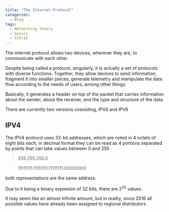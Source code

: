 ```yaml
---
title: "The Internet Protocol"
categories:
  - Blog
tags:
  - Networking theory
  - basics
  - TCP/IP
---
```

The internet protocol allows two devices, wherever they are, to communicate with each other.



Despite being called a protocol, singularly, it is actually a set of protocols with diverse functions.
Together, they allow devices to send information, fragment it into smaller pieces, generate telemetry and manipulate the data flow according to the needs of users, among other things.

Basically, it generates a header on top of the packet that carries information about the sender, about the receiver, and the type and structure of the data.

There are currently two versions coexisting, IPV4 and IPV6

<h2>IPV4</h2>

The IPV4 protocol uses 32-bit addresses, which are noted in 4 octets of eight bits each, in decimal format they can be read as 4 portions separated by points that can take values between 0 and 255

> 255.255.255.0

> 11111111.11111111.11111111.00000000

both representations are the same address.

Due to it being a binary expresion of 32 bits, there are 2<sup>32</sup> values. 

It may seem like an almost infinite amount, but in reality, since 2016 all possible values have already been assigned to regional distributors.